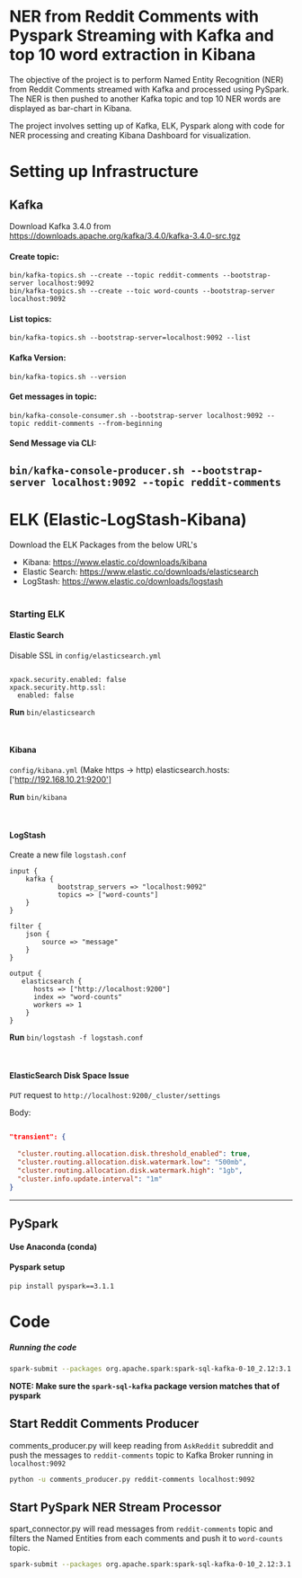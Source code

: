 # NER from Reddit Comments with Pyspark Streaming with Kafka and top 10 word extraction in Kibana

The objective of the project is to perform Named Entity Recognition (NER) from Reddit Comments streamed with Kafka and processed using PySpark. The NER is then pushed to another Kafka topic and top 10 NER words are displayed as bar-chart in Kibana.

The project involves setting up of Kafka, ELK, Pyspark along with code for NER processing and creating Kibana Dashboard for visualization.

# Setting up Infrastructure
## Kafka 

Download Kafka 3.4.0 from https://downloads.apache.org/kafka/3.4.0/kafka-3.4.0-src.tgz

#### Create topic:
`bin/kafka-topics.sh --create --topic reddit-comments --bootstrap-server localhost:9092`  
`bin/kafka-topics.sh --create --toic word-counts --bootstrap-server localhost:9092`

#### List topics:
`bin/kafka-topics.sh --bootstrap-server=localhost:9092 --list`

#### Kafka Version:
`bin/kafka-topics.sh --version`


#### Get messages in topic:

`bin/kafka-console-consumer.sh --bootstrap-server localhost:9092 --topic reddit-comments --from-beginning`

#### Send Message via CLI:
`bin/kafka-console-producer.sh --bootstrap-server localhost:9092 --topic reddit-comments`
---

# ELK (Elastic-LogStash-Kibana)

Download the ELK Packages from the below URL's  

- Kibana: https://www.elastic.co/downloads/kibana
- Elastic Search: https://www.elastic.co/downloads/elasticsearch
- LogStash: https://www.elastic.co/downloads/logstash
<br><br>
### Starting ELK

#### Elastic Search

Disable SSL in `config/elasticsearch.yml`

``` config

xpack.security.enabled: false
xpack.security.http.ssl:
  enabled: false

```

**Run** `bin/elasticsearch`

<br>

#### Kibana

`config/kibana.yml` (Make https -> http)
elasticsearch.hosts: ['http://192.168.10.21:9200']


**Run** `bin/kibana`

<br>

#### LogStash

Create a new file `logstash.conf`

``` config
input {
    kafka {
            bootstrap_servers => "localhost:9092"
            topics => ["word-counts"]
    }
}

filter {
    json {
        source => "message"
    }
}

output {
   elasticsearch {
      hosts => ["http://localhost:9200"]
      index => "word-counts"
      workers => 1
    }
}

```

**Run** `bin/logstash -f logstash.conf`

<br>

#### ElasticSearch Disk Space Issue
`PUT` request to `http://localhost:9200/_cluster/settings`

Body:

``` json

"transient": {
   
  "cluster.routing.allocation.disk.threshold_enabled": true,
  "cluster.routing.allocation.disk.watermark.low": "500mb",
  "cluster.routing.allocation.disk.watermark.high": "1gb",
  "cluster.info.update.interval": "1m"
}

```

---

## PySpark

#### Use Anaconda (conda)

#### Pyspark setup  

`pip install pyspark==3.1.1`

# Code

##### Running the code

``` bash
spark-submit --packages org.apache.spark:spark-sql-kafka-0-10_2.12:3.1.1 /Users/vigneshthirunavukkarasu/Downloads/Bigdata-Assignment-3/Producer/SparkConnector.py
```

**NOTE: Make sure the `spark-sql-kafka` package version matches that of pyspark**



## Start Reddit Comments Producer

comments_producer.py will keep reading from `AskReddit` subreddit and push the messages to `reddit-comments` topic to Kafka Broker running in `localhost:9092`

``` bash
python -u comments_producer.py reddit-comments localhost:9092
```

## Start PySpark NER Stream Processor

spart_connector.py will read messages from `reddit-comments` topic and filters the Named Entities from each comments and push it to `word-counts` topic.

``` bash
spark-submit --packages org.apache.spark:spark-sql-kafka-0-10_2.12:3.1.1 --conf spark.sql.streaming.forceDeleteTempCheckpointLocation=true spark_connector.py
```
